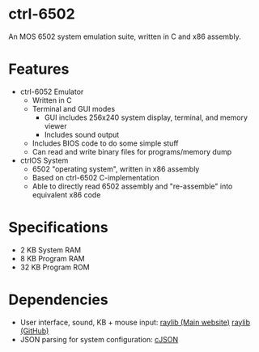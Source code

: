 # ctrl-6502
An MOS 6502 system emulation suite, written in C and x86 assembly.

# Features
- ctrl-6052 Emulator
  - Written in C
  - Terminal and GUI modes
    - GUI includes 256x240 system display, terminal, and memory viewer
    - Includes sound output
  - Includes BIOS code to do some simple stuff
  - Can read and write binary files for programs/memory dump
- ctrlOS System
  - 6502 "operating system", written in x86 assembly
  - Based on ctrl-6502 C-implementation
  - Able to directly read 6502 assembly and "re-assemble" into equivalent x86 code

# Specifications
- 2 KB System RAM
- 8 KB Program RAM
- 32 KB Program ROM

# Dependencies
- User interface, sound, KB + mouse input: [raylib (Main website)](https://www.raylib.com/) [raylib (GitHub)](https://github.com/raysan5/raylib)
- JSON parsing for system configuration: [cJSON](https://github.com/DaveGamble/cJSON)
